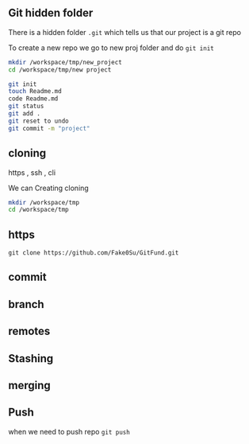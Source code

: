 ## Git hidden folder

There is a hidden folder `.git` which tells us that our project is a git repo

To create a new repo we go to new proj folder and do `git init`

```sh 
mkdir /workspace/tmp/new_project
cd /workspace/tmp/new project

git init
touch Readme.md
code Readme.md
git status
git add .
git reset to undo
git commit -m "project"

```

## cloning
https , ssh , cli

We can Creating cloning

```sh 
mkdir /workspace/tmp
cd /workspace/tmp
```


## https 
```
git clone https://github.com/Fake0Su/GitFund.git
```

## commit

## branch

## remotes

## Stashing

## merging


## Push

when we need to push repo
`git push`